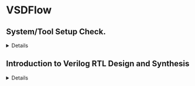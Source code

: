 # VSDFlow

## System/Tool Setup Check. 

<details>

### Install Yosys

#### Yosys is a Verilog HDL synthesis tool. This means that it takes a behavioural design description as input and generates an RTL, logical gate or physical gate level description of the design as output. Yosys’ main strengths are behavioural and RTL synthesis.

$ sudo apt-get update

$ git clone https://github.com/YosysHQ/yosys.git

$ cd yosys

$ sudo apt install make (If make is not installed ,install it)

$ sudo apt-get install build-essential clang bison flex
libreadline-dev gawk tcl-dev libffi-dev git
graphviz xdot pkg-config python3 libboost-system-dev
libboost-python-dev libboost-filesystem-dev zlib1g-dev

$ make config-gcc

$ make

$ sudo make install

<img width="429" alt="image" src="https://github.com/user-attachments/assets/56ee140f-3948-4352-a7ec-4787843e3890">


### install iverilog

#### iverilog: Icarus Verilog, commonly known as Iverilog, is an open-source tool used for the simulation and synthesis of digital circuits described in Verilog hardware description language (HDL).Primarily, Iverilog is used to simulate Verilog designs, allowing designers to verify the functionality of their digital circuits before physical implementation.

$ sudo apt-get install iverilog

<img width="397" alt="image" src="https://github.com/user-attachments/assets/4c3d4240-1a52-474b-8b3b-1af524da6aa6">

### install gtkwave

sudo apt-get update

sudo apt install gtkwave

<img width="574" alt="image" src="https://github.com/user-attachments/assets/7edf13db-e248-4153-af7e-5e47627cb532">

</details>

## Introduction to Verilog RTL Design and Synthesis

<details>

In RTL design, the adherence to specifications is verified through simulation using a tool called a simulator. For this course, the simulator used is Icarus Verilog (Iverilog). The design refers to the actual Verilog code or set of codes that implement the intended functionality to meet the required specifications.

A testbench is used to apply stimulus, or test vectors, to the design to check its functionality. The simulator operates by monitoring changes in input signals; when an input changes, the corresponding output is evaluated. If there are no changes in the input, the output remains unchanged, as the simulator continuously checks for variations in input values to determine the resultant outputs.

### Block diagram of Test Bench

<img width="571" alt="image" src="https://github.com/user-attachments/assets/1e1b9aea-2c98-47b7-9dea-2d35718766ce">

### iverilog based simulation flow

![image](https://github.com/user-attachments/assets/31d49bf1-6689-48fa-8f9f-e5a159bdaaf8)

### LAB1- good_mux

Run the simulation on good_mux with the test bench tb_good_mux in iverilog.

<img width="364" alt="image" src="https://github.com/user-attachments/assets/2deb5f15-cc0e-4351-81d0-c53efeff4c18">

### testbench for good_mux

<img width="613" alt="image" src="https://github.com/user-attachments/assets/1cbc1109-4900-4262-8440-d453bb17ef69">

Icarus Verilog (Iverilog) takes design files and testbench files as inputs. The output of Iverilog is a .vcd (Value Change Dump) file, an ASCII-based format generated by EDA logic simulation tools. This file records changes in signal values throughout the simulation. The .vcd file can then be used as an input for the GTKWave tool, which visualizes the waveforms of the design's signals. By viewing these waveforms, one can verify the correctness of signal transitions according to the stimulus provided by the testbench.

#### Commands used

The output will be a.out file for the simulation 

<img width="608" alt="image" src="https://github.com/user-attachments/assets/c958b4f3-442e-4fc6-83a9-cc4454bd914c">

To view the simulation results, use a waveform viewer like GTKWave. Open the GTKWave and load the generated VCD file:

### Waveforms in gtkwave

<img width="604" alt="image" src="https://github.com/user-attachments/assets/efac9690-d4ea-48fb-80e3-b7e30b7cc0e3">

## Introduction to Yosys RTL Synthesizer

Yosys is an open-source framework for Verilog RTL synthesis. It is used primarily for converting high-level Verilog descriptions of digital circuits into gate-level netlists that can be implemented on FPGAs or used for ASIC design. Yosys is highly versatile and supports various front-end and back-end tools, making it a valuable tool for digital design and synthesis.

Inputs for Yosys tool: Design (.v), Liberty (.lib)
Output: Netlist file (.net.v)

<img width="600" alt="image" src="https://github.com/user-attachments/assets/574fea39-d6d6-46f2-9495-1867525ad5ed">

Verifying the design:

Use the Test bench using in RTL phase.Using the same stimulus used for RTL, the output expected should be the same as the one obtained in RTL phase.

<img width="598" alt="image" src="https://github.com/user-attachments/assets/db8d6336-823e-4225-a51f-3f95918fbb4b">

### Synthesis

The process of transforming the RTL description into a lower-level representation consisting of gates and their interconnections. This process is typically performed using a synthesis tool, which maps the RTL code to a specific technology library containing various gate-level components like AND, OR, NOT gates, flip-flops, and more.

<img width="184" alt="image" src="https://github.com/user-attachments/assets/d255aaa7-104f-42f2-92d1-dc63f8ca1012">

### What is .lib?

A .lib file, or a standard cell library file, is a collection of different standard cells that vary in functionality, input configurations, and other characteristics. These cells can implement various logic functions and are available in multiple performance models, such as slow, medium, and fast. Each model caters to different design requirements, providing options for trade-offs in speed, power, and area. This library enables designers to choose the appropriate cells to meet specific design criteria and constraints.

Block diagram shows how the Synthesizer works

<img width="440" alt="image" src="https://github.com/user-attachments/assets/a0eda8cc-2df0-4c11-a8e8-26d19454299c">

### Synthesis of good_mux.v

#### 1.Read the liberty source file

yosys> read_liberty -lib ../lib/sky130_fd_sc_hd_tt_025C_1v80.lib

#### 2. Read the Verilog source file

yosys> read_verilog good_mux.v

#### 3. Do Synthesis

yosys> synth -top good_mux

<img width="608" alt="image" src="https://github.com/user-attachments/assets/f1b30a9a-6b51-41e1-8675-c01fa1f12f26">

<img width="611" alt="image" src="https://github.com/user-attachments/assets/9b5b32b9-ad4c-43d5-a88f-abf5c1da890a">

### Technology Mapping to the Design using the abc tool which is integrated with Yosys:

yosys> abc -liberty ../lib/sky130_fd_sc_hd_tt_025C_1v80.lib

<img width="605" alt="image" src="https://github.com/user-attachments/assets/d414464c-58bf-44cc-82ba-faa1c8590762">

<img width="605" alt="image" src="https://github.com/user-attachments/assets/e7f45182-7529-4667-a9c6-9078a8ca64fe">

### Generated Gate level Netlist

yosys> show

<img width="604" alt="image" src="https://github.com/user-attachments/assets/66b32437-262d-46a3-a918-71128b05d529">


















